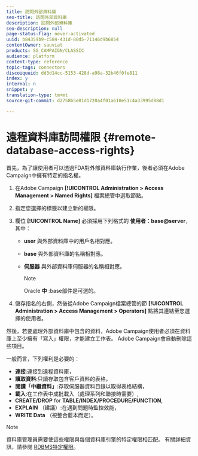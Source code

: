 ```yaml
---
title: 訪問外部資料庫
seo-title: 訪問外部資料庫
description: 訪問外部資料庫
seo-description: null
page-status-flag: never-activated
uuid: b84359b9-c584-431d-80d5-71146d9b6854
contentOwner: sauviat
products: SG_CAMPAIGN/CLASSIC
audience: platform
content-type: reference
topic-tags: connectors
discoiquuid: dd3d14cc-5153-428d-a98a-32b46f0fe811
index: y
internal: n
snippet: y
translation-type: tm+mt
source-git-commit: d2758b5e81d1720a4f01a610e51c4a33995d88d1

---
```



# 遠程資料庫訪問權限 {#remote-database-access-rights}

首先，為了讓使用者可以透過FDA對外部資料庫執行作業，後者必須在Adobe Campaign中擁有特定的指名權。

1. 在Adobe Campaign **[!UICONTROL Administration > Access Management > Named Rights]** 檔案總管中選取節點。
1. 指定您選擇的標籤以建立新的權限。
1. 欄位 **[!UICONTROL Name]** 必須採用下列格式的 **使用者：base@server**，其中：

   * **user** 與外部資料庫中的用戶名相對應。
   * **base** 與外部資料庫的名稱相對應。
   * **伺服器** 與外部資料庫伺服器的名稱相對應。

      >[!NOTE]
      >
      >Oracle **中** :base部件是可選的。

1. 儲存指名的右側，然後從Adobe Campaign檔案總管的節 **[!UICONTROL Administration > Access Management > Operators]** 點將其連結至您選擇的使用者。

然後，若要處理外部資料庫中包含的資料，Adobe Campaign使用者必須在資料庫上至少擁有「寫入」權限，才能建立工作表。 Adobe Campaign會自動刪除這些項目。

一般而言，下列權利是必要的：

* **連接**:連接到遠程資料庫，
* **讀取資料**:只讀存取包含客戶資料的表格，
* **閱讀「中繼資料」**:存取伺服器資料目錄以取得表格結構，
* **載入**:在工作表中成批載入（處理系列和聯接時需要）,
* **CREATE/DROP** for **TABLE/INDEX/PROCEDURE/FUNCTION**,
* **EXPLAIN** （建議）:在遇到問題時監控效能，
* **WRITE Data** （視整合藍本而定）。

>[!NOTE]
>
>資料庫管理員需要使這些權限與每個資料庫引擎的特定權限相匹配。 有關詳細資訊，請參閱 [RDBMS特定權限](https://docs.campaign.adobe.com/doc/AC6.1/en/technicalResources/technicalResources.html)。